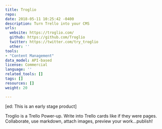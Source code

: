 ```yaml
---
title: Troglio
repo: 
date: 2018-05-11 10:25:42 -0400
description: Turn Trello into your CMS
urls:
  website: https://troglio.com/
  github: https://github.com/Troglio
  twitter: https://twitter.com/try_troglio
  other: ''
tools:
- "Content Management"
data_model: API-based
license: Commercial
language: ''
related_tools: []
tags: []
resources: []
weight: 20

---
```

\[ed: This is an early stage product\]

Troglio is a Trello Power-up. Write into Trello cards like if they were pages. Collaborate, use markdown, attach images, preview your work…publish!